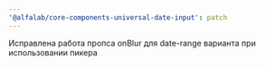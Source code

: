 ```yaml
---
'@alfalab/core-components-universal-date-input': patch
---
```


Исправлена работа пропса onBlur для date-range варианта при использовании пикера
